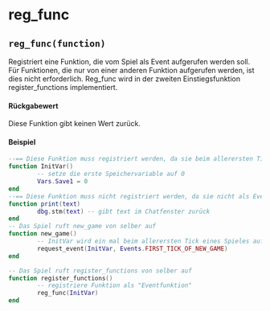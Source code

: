 # reg_func

## `reg_func(function)`

Registriert eine Funktion, die vom Spiel als Event aufgerufen werden soll. Für Funktionen, die nur von einer anderen Funktion aufgerufen werden, ist dies nicht erforderlich. Reg_func wird in der zweiten Einstiegsfunktion register_functions implementiert.

#### Rückgabewert

Diese Funktion gibt keinen Wert zurück.

#### Beispiel

```lua
--== Diese Funktion muss registriert werden, da sie beim allerersten Tick eines Spieles durch ein Event aufgerufen wird
function InitVar()
        -- setze die erste Speichervariable auf 0
        Vars.Save1 = 0
end
--== Diese Funktion muss nicht registriert werden, da sie nicht als Event aufgetragen wird
function print(text)
        dbg.stm(text) -- gibt text im Chatfenster zurück
end
-- Das Spiel ruft new_game von selber auf
function new_game()
        -- InitVar wird ein mal beim allerersten Tick eines Spieles aufgerufen
        request_event(InitVar, Events.FIRST_TICK_OF_NEW_GAME)
end

-- Das Spiel ruft register_functions von selber auf
function register_functions()
        -- registriere Funktion als "Eventfunktion"
        reg_func(InitVar)
end
```

